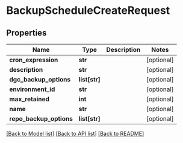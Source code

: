 # BackupScheduleCreateRequest

## Properties
Name | Type | Description | Notes
------------ | ------------- | ------------- | -------------
**cron_expression** | **str** |  | [optional] 
**description** | **str** |  | [optional] 
**dgc_backup_options** | **list[str]** |  | [optional] 
**environment_id** | **str** |  | [optional] 
**max_retained** | **int** |  | [optional] 
**name** | **str** |  | [optional] 
**repo_backup_options** | **list[str]** |  | [optional] 

[[Back to Model list]](../README.md#documentation-for-models) [[Back to API list]](../README.md#documentation-for-api-endpoints) [[Back to README]](../README.md)

